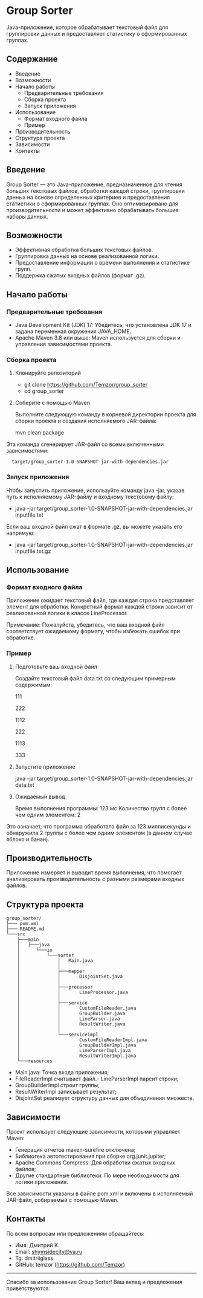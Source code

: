 # Group Sorter

Java-приложение, которое обрабатывает текстовый файл для группировки данных и предоставляет статистику о сформированных группах.

## Содержание

- Введение
- Возможности
- Начало работы
    - Предварительные требования
    - Сборка проекта
    - Запуск приложения
- Использование
    - Формат входного файла
    - Пример
- Производительность
- Структура проекта
- Зависимости
- Контакты

## Введение

Group Sorter — это Java-приложение, предназначенное для чтения больших текстовых файлов, обработки каждой строки, группировки данных на основе определенных критериев и предоставления статистики о сформированных группах. Оно оптимизировано для производительности и может эффективно обрабатывать большие наборы данных.

## Возможности

- Эффективная обработка больших текстовых файлов.
- Группировка данных на основе реализованной логики.
- Предоставление информации о времени выполнения и статистике групп.
- Поддержка сжатых входных файлов (формат .gz).

## Начало работы

### Предварительные требования

- Java Development Kit (JDK) 17: Убедитесь, что установлена JDK 17 и задана переменная окружения JAVA_HOME.
- Apache Maven 3.8 или выше: Maven используется для сборки и управления зависимостями проекта.

### Сборка проекта

1. Клонируйте репозиторий

   - git clone https://github.com/Temzor/group_sorter
   - cd group_sorter


2. Соберите с помощью Maven

   Выполните следующую команду в корневой директории проекта для сборки проекта и создания исполняемого JAR-файла:

   mvn clean package


Эта команда сгенерирует JAR-файл со всеми включенными зависимостями:

      target/group_sorter-1.0-SNAPSHOT-jar-with-dependencies.jar


### Запуск приложения

Чтобы запустить приложение, используйте команду java -jar, указав путь к исполняемому JAR-файлу и входному текстовому файлу:

- java -jar target/group_sorter-1.0-SNAPSHOT-jar-with-dependencies.jar inputfile.txt


Если ваш входной файл сжат в формате .gz, вы можете указать его напрямую:

- java -jar target/group_sorter-1.0-SNAPSHOT-jar-with-dependencies.jar inputfile.txt.gz


## Использование

### Формат входного файла

Приложение ожидает текстовый файл, где каждая строка представляет элемент для обработки. Конкретный формат каждой строки зависит от реализованной логики в классе LineProcessor.

Примечание: Пожалуйста, убедитесь, что ваш входной файл соответствует ожидаемому формату, чтобы избежать ошибок при обработке.

### Пример

1. Подготовьте ваш входной файл

   Создайте текстовый файл data.txt со следующим примерным содержимым:

   111

   222

   1112

   222

   1113

   333


2. Запустите приложение

   java -jar target/group_sorter-1.0-SNAPSHOT-jar-with-dependencies.jar data.txt


3. Ожидаемый вывод

   Время выполнения программы: 123 мс
   Количество групп с более чем одним элементом: 2


Это означает, что программа обработала файл за 123 миллисекунды и обнаружила 2 группы с более чем одним элементом (в данном случае яблоко и банан).

## Производительность

Приложение измеряет и выводит время выполнения, что помогает анализировать производительность с разными размерами входных файлов.

## Структура проекта


```
group_sorter/
├─── pom.xml
├─── README.md
└───src
    ├───main
    │   ├───java
    │      └───io
    │          └───sorter
    │              │   Main.java
    │              │
    │              ├───mapper
    │              │       DisjointSet.java
    │              │
    │              ├───processor
    │              │       LineProcessor.java
    │              │
    │              ├───service
    │              │       CustomFileReader.java
    │              │       GroupBuilder.java
    │              │       LineParser.java
    │              │       ResultWriter.java
    │              │
    │              └───serviceimpl
    │                      CustomFileReaderImpl.java
    │                      GroupBuilderImpl.java
    │                      LineParserImpl.java
    │                      ResultWriterImpl.java
    └───resources
```

- Main.java: Точка входа приложения;
- FileReaderImpl считывает файл.- LineParserImpl парсит строки;
- GroupBuilderImpl строит группы;
- ResultWriterImpl записывает результат;
- DisjointSet реализует структуру данных для объединения множеств.

## Зависимости

Проект использует следующие зависимости, которыми управляет Maven:
- Генерация отчетов maven-surefire отключена;
- Библиотека автотестирования при сборке org.junit.jupiter;
- Apache Commons Compress: Для обработки сжатых входных файлов;
- Другие стандартные библиотеки: По мере необходимости для логики приложения.

Все зависимости указаны в файле pom.xml и включены в исполняемый JAR-файл, собираемый с помощью Maven.

## Контакты

По всем вопросам или предложениям обращайтесь:

- Имя: Дмитрий К.
- Email: shymsidecity@ya.ru
- Tg: dmitriiglass
- GitHub: temzor (https://github.com/Temzor)

---

Спасибо за использование Group Sorter! Ваш вклад и предложения приветствуются.